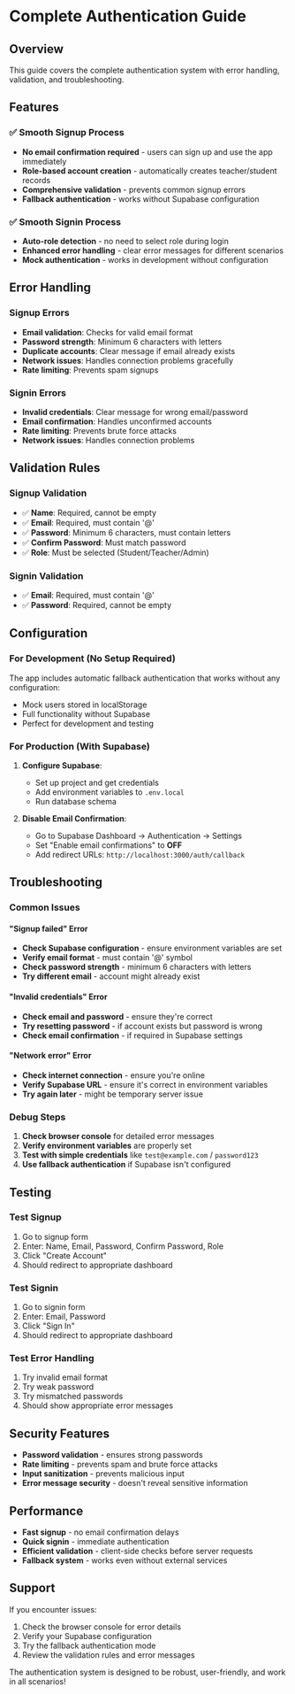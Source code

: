 # Complete Authentication Guide

## Overview
This guide covers the complete authentication system with error handling, validation, and troubleshooting.

## Features

### ✅ **Smooth Signup Process**
- **No email confirmation required** - users can sign up and use the app immediately
- **Role-based account creation** - automatically creates teacher/student records
- **Comprehensive validation** - prevents common signup errors
- **Fallback authentication** - works without Supabase configuration

### ✅ **Smooth Signin Process**
- **Auto-role detection** - no need to select role during login
- **Enhanced error handling** - clear error messages for different scenarios
- **Mock authentication** - works in development without configuration

## Error Handling

### **Signup Errors**
- **Email validation**: Checks for valid email format
- **Password strength**: Minimum 6 characters with letters
- **Duplicate accounts**: Clear message if email already exists
- **Network issues**: Handles connection problems gracefully
- **Rate limiting**: Prevents spam signups

### **Signin Errors**
- **Invalid credentials**: Clear message for wrong email/password
- **Email confirmation**: Handles unconfirmed accounts
- **Rate limiting**: Prevents brute force attacks
- **Network issues**: Handles connection problems

## Validation Rules

### **Signup Validation**
- ✅ **Name**: Required, cannot be empty
- ✅ **Email**: Required, must contain '@'
- ✅ **Password**: Minimum 6 characters, must contain letters
- ✅ **Confirm Password**: Must match password
- ✅ **Role**: Must be selected (Student/Teacher/Admin)

### **Signin Validation**
- ✅ **Email**: Required, must contain '@'
- ✅ **Password**: Required, cannot be empty

## Configuration

### **For Development (No Setup Required)**
The app includes automatic fallback authentication that works without any configuration:
- Mock users stored in localStorage
- Full functionality without Supabase
- Perfect for development and testing

### **For Production (With Supabase)**
1. **Configure Supabase**:
   - Set up project and get credentials
   - Add environment variables to `.env.local`
   - Run database schema

2. **Disable Email Confirmation**:
   - Go to Supabase Dashboard → Authentication → Settings
   - Set "Enable email confirmations" to **OFF**
   - Add redirect URLs: `http://localhost:3000/auth/callback`

## Troubleshooting

### **Common Issues**

#### "Signup failed" Error
- **Check Supabase configuration** - ensure environment variables are set
- **Verify email format** - must contain '@' symbol
- **Check password strength** - minimum 6 characters with letters
- **Try different email** - account might already exist

#### "Invalid credentials" Error
- **Check email and password** - ensure they're correct
- **Try resetting password** - if account exists but password is wrong
- **Check email confirmation** - if required in Supabase settings

#### "Network error" Error
- **Check internet connection** - ensure you're online
- **Verify Supabase URL** - ensure it's correct in environment variables
- **Try again later** - might be temporary server issue

### **Debug Steps**
1. **Check browser console** for detailed error messages
2. **Verify environment variables** are properly set
3. **Test with simple credentials** like `test@example.com` / `password123`
4. **Use fallback authentication** if Supabase isn't configured

## Testing

### **Test Signup**
1. Go to signup form
2. Enter: Name, Email, Password, Confirm Password, Role
3. Click "Create Account"
4. Should redirect to appropriate dashboard

### **Test Signin**
1. Go to signin form
2. Enter: Email, Password
3. Click "Sign In"
4. Should redirect to appropriate dashboard

### **Test Error Handling**
1. Try invalid email format
2. Try weak password
3. Try mismatched passwords
4. Should show appropriate error messages

## Security Features

- **Password validation** - ensures strong passwords
- **Rate limiting** - prevents spam and brute force attacks
- **Input sanitization** - prevents malicious input
- **Error message security** - doesn't reveal sensitive information

## Performance

- **Fast signup** - no email confirmation delays
- **Quick signin** - immediate authentication
- **Efficient validation** - client-side checks before server requests
- **Fallback system** - works even without external services

## Support

If you encounter issues:
1. Check the browser console for error details
2. Verify your Supabase configuration
3. Try the fallback authentication mode
4. Review the validation rules and error messages

The authentication system is designed to be robust, user-friendly, and work in all scenarios!
